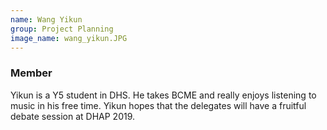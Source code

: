 ```yaml
---
name: Wang Yikun
group: Project Planning
image_name: wang_yikun.JPG
---
```


### Member

Yikun is a Y5 student in DHS. He takes BCME and really enjoys listening to music in his free time. Yikun hopes that the delegates will have a fruitful debate session at DHAP 2019.